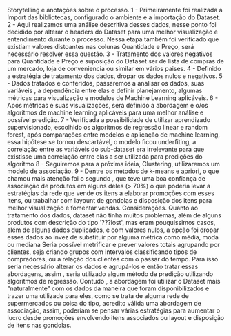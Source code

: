Storytelling e anotações sobre o processo.
1 - Primeiramente foi realizada a Import das bibliotecas, configurado o ambiente e a importação do Dataset.
2 - Aqui realizamos uma análise descritiva desses dados, nesse ponto foi decidido por alterar o headers do Dataset para uma melhor visualização e entendimento durante o processo. Nessa etapa também foi verificado que existiam valores distoantes nas colunas Quantidade e Preço, será necessário resolver essa questão.
3 - Tratamento dos valores negativos para Quantidade e Preço e suposição do Dataset ser de lista de compras de um mercado, loja de conveniencia ou similar em vários paises.
4 - Definido a estratégia de tratamento dos dados, dropar os dados nulos e negativos.
5 - Dados tratados e conferidos, passaremos a analisar os dados, suas variáveis , a dependência entre elas e definir planejamento, algumas métricas para visualização e modelos de Machine Learning aplicáveis.
6 - Após métricas e suas visualizações, será definido a abordagem e o/os algoritmos de machine learning aplicáveis para uma melhor análise e possível predição.
7 - Verificada a possibilidade de utilizar aprendizado supervisionado, escolhido os algoritmos de regressão linear e random forest, após comparações entre modelos e aplicação de machine learning, essa hipótese se tornou descartável, o modelo ficou underfiting, a correlação entre as variáveis do sub-dataset era irrelevante para que existisse uma correlação entre elas a ser utilizada para predições do algoritmo
8 - Seguiremos para a próxima ideia, Clustering, utilizaremos um modelo de associação.
9 - Dentre os metodos de k-means e apriori, o que chamou mais atenção foi o segundo , que teve uma boa confiança de associação de produtos em alguns deles (> 70%) o que poderia levar a estratégias da rede que vende os itens a elaborar promoções com esses itens, ou trabalhar com layount de gondolas e disposição dos itens para melhor visualização e fomentar vendas.
Considerações.
Quanto ao tratamento dos dados, dataset não tinha muitos problemas, além de alguns produtos com descrição do tipo '???lost', mas eram pouquissimos casos, além de alguns dados duplicados, e com valores nulos, a opção foi dropar esses dados ao invez de substituir por alguma métrica como média, moda ou mediana
Seria possível metrificar e prever valores totais agrupando por clientes, seja criando grupos com intervalos classificando tipos de compradores, ou a relação dos clientes com o passar do tempo. Para isso seria necessário alterar os dados e agrupá-los e então tratar essas abordagens, assim , seria utilizado algum método de predição utilizando algoritmos de regressão.
Contudo , a abordagem foi utilizar o Dataset mais "naturalmente" com os dados da maneira que foram disponibilizados e trazer uma utilizade para eles, como se trata de alguma rede de supermercados ou coisa do tipo, acredito válida uma abordagem de associação, assim, poderiam se pensar várias estratégias para aumentar o lucro desde promoções envolvendo itens associados ou layout e disposição de itens nas gondolas.
